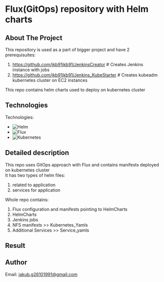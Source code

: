 # Flux(GitOps) repository with Helm charts
<a name="readme-top"></a>  

<!-- ABOUT THE PROJECT -->
## About The Project  
This repository is used as a part of bigger project and have 2 prerequisuites:  
1) https://github.com/jkb91jkb91/JenkinsCreator  # Creates Jenkins instance with jobs  
2) https://github.com/jkb91jkb91/Jenkins_KubeStarter # Creates kubeadm kubernetes cluster on EC2 instances 

This repo contains helm charts used to deploy on kubernetes cluster
<!-- TECHNOLOGIES -->
## Technologies

Technologies:
* ![Helm](https://img.shields.io/badge/Helm-0F1689?style=for-the-badge&logo=helm&logoColor=white)
* ![Flux](https://img.shields.io/badge/Flux-023042?style=for-the-badge&logo=flux&logoColor=white)
* ![Kubernetes](https://img.shields.io/badge/Kubernetes-326CE5?style=for-the-badge&logo=kubernetes&logoColor=white)

<!-- DETAILED DESCRIPTION -->
## Detailed description
This repo uses GitOps approach with Flux and contains manifests deployed on kubernetes cluster  
It has two types of helm files:
1) related to application
2) services for application

Whole repo contains:  
1) Flux configuration and manifests pointing to HelmCharts  
2) HelmCharts  
3) Jenkins jobs  
4) NFS manifests >> Kubernetes_Yamls  
5) Additional Services >> Service_yamls  


<!-- RESULT -->
## Result


<!-- AUTHOR -->
## Author
Email: jakub.g26101991@gmail.com
